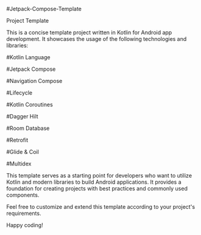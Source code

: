 #Jetpack-Compose-Template

Project Template

This is a concise template project written in Kotlin for Android app development. It showcases the usage of the following technologies and libraries:



#Kotlin Language

#Jetpack Compose

#Navigation Compose

#Lifecycle

#Kotlin Coroutines

#Dagger Hilt

#Room Database

#Retrofit

#Glide & Coil

#Multidex



This template serves as a starting point for developers who want to utilize Kotlin and modern libraries to build Android applications. It provides a foundation for creating projects with best practices and commonly used components.


Feel free to customize and extend this template according to your project's requirements.


Happy coding!
